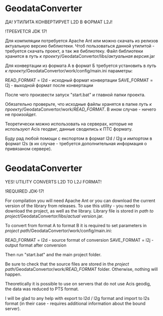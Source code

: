 # GeodataConverter

ДА! УТИЛИТА КОНВЕРТИРУЕТ L2D В ФОРМАТ L2J!

!ТРЕБУЕТСЯ JDK 17!

Для компиляции потребуется Apache Ant или можно скачать из релизов актуальную версию библиотеки.
Чтоб пользоваться данной утилитой - требуется скачать проект, а так же библиотеку.
Файл библиотеки хранится в *путь к проекту*/GeodataConvertor/libs/*актуальная версия*.jar

Для конвертации из формата А в формат Б требуется установить в *путь к проекту*/GeodataConvertor/work/config/main.ini параметры:

READ_FORMAT = l2d - исходный формат конвертации
SAVE_FORMAT = l2j - выходной формат после конвертации

После чего произвести запуск "start.bat" и главной папки проекта.

Обязательно проверьте, что исходные файлы хранятся в папке *путь к проекту*/GeodataConvertor/work/*READ_FORMAT*. В ином случае - ничего не произойдет.

Теоретически можно использовать на серверах, которые не используют Acis геодвиг, данные сводились к ПТС формату.

Буду рад любой помощи с експортом в формат l2d / l2g и импортом в формат l2s (в их случае - требуется дополнительная информация о привязаном сервере).

# GeodataConverter

YES! UTILITY CONVERTS L2D TO L2J FORMAT!

!REQUIRED JDK-17!

For compilation you will need Apache Ant or you can download the current version of the library from releases.
To use this utility - you need to download the project, as well as the library.
Library file is stored in *path to project*/GeodataConvertor/libs/*actual version*.jar.

To convert from format A to format B it is required to set parameters in *project path*/GeodataConvertor/work/config/main.ini:

READ_FORMAT = l2d - source format of conversion
SAVE_FORMAT = l2j - output format after conversion

Then run "start.bat" and the main project folder.

Be sure to check that the source files are stored in the *project path*/GeodataConvertor/work/*READ_FORMAT* folder. Otherwise, nothing will happen.

Theoretically it is possible to use on servers that do not use Acis geodig, the data was reduced to PTS format.

I will be glad to any help with export to l2d / l2g format and import to l2s format (in their case - requires additional information about the bound server).
